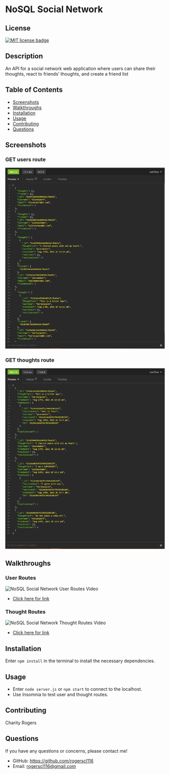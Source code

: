 # NoSQL Social Network

## License
  <a href="https://opensource.org/licenses/MIT"><img src="https://img.shields.io/badge/License-MIT-yellow" alt="MIT license badge"/></a>

## Description
An API for a social network web application where users can share their thoughts, react to friends’ thoughts, and create a friend list

## Table of Contents
  * [Screenshots](#screenshots)
  * [Walkthroughs](#walkthroughs)
  * [Installation](#installation)
  * [Usage](#usage)
  * [Contributing](#contributing)
  * [Questions](#questions)

## Screenshots
### GET users route
![NoSQL Social Network Users Screenshot](./assets/images/user-route.png)
### GET thoughts route
![NoSQL Social Network Thoughts Screenshot](./assets/images/thought-route.png)

## Walkthroughs

### User Routes
![NoSQL Social Network User Routes Video](./assets/videos/NoSQL-social-network-user-routes.gif)
- [Click here for link](https://drive.google.com/file/d/1vjk6W_Sl8CYcbOhTbw2Is01lDSlCLLyd/view)

### Thought Routes
![NoSQL Social Network Thought Routes Video](./assets/videos/NoSQL-social-network-thought-routes.gif)
- [Click here for link](https://drive.google.com/file/d/1S6fCFN9kHkGdznrLSSchNkY_Bi0Z49zV/view)
        
## Installation
Enter `npm install` in the terminal to install the necessary dependencies.
   
## Usage
- Enter `node server.js` or `npm start` to connect to the localhost.
- Use Insomnia to test user and thought routes.

## Contributing
Charity Rogers

## Questions
If you have any questions or concerns, please contact me!

  - GitHub: https://github.com/rogerscl116
  - Email: rogerscl116@gmail.com
